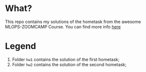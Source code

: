 # What?

This repo contains my solutions of the hometask from the awesome MLOPS-ZOOMCAMP Course.
You can find more info [here](https://github.com/DataTalksClub/mlops-zoomcamp)

# Legend

1. Folder `hw1` contains the solution of the first hometask;
2. Folder `hw2` contains the solution of the second hometask;
